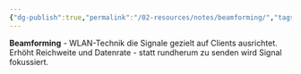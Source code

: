 ```yaml
---
{"dg-publish":true,"permalink":"/02-resources/notes/beamforming/","tags":["elektrotechnik/wlan/technik","signal/fokussierung","netzwerk/wifi"],"noteIcon":"","updated":"2025-09-05T10:26:41.277+02:00"}
---
```



**Beamforming** - WLAN-Technik die Signale gezielt auf Clients ausrichtet.
Erhöht Reichweite und Datenrate - statt rundherum zu senden wird Signal fokussiert.